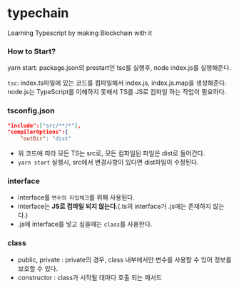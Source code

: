 # typechain

Learning Typescript by making Blockchain with it
</br>

### How to Start?

yarn start: package.json의 prestart인 tsc를 실행후, node index.js를 실행해준다.

`tsc`: index.ts파일에 있는 코드를 컴파일해서 index.js, index.js.map을 생성해준다.
node.js는 TypeScript를 이해하지 못해서 TS를 JS로 컴파일 하는 작업이 필요하다.

### tsconfig.json

```json
"include":["src/**/*"],
"compilerOptions":{
    "outDir": "dist"
```

- 위 코드에 따라 모든 TS는 src로, 모든 컴파일된 파일은 dist로 들어간다.
- `yarn start` 실행시, src에서 변경사항이 있다면 dist파일이 수정된다.

### interface

- interface를 `변수의 타입체크`를 위해 사용된다.
- interface는 **JS로 컴파일 되지 않는다.**(.ts의 interface가 .js에는 존재하지 않는다.)
- .js에 interface를 넣고 싶을때는 `class`를 사용한다.

### class

- public, private : private의 경우, class 내부에서만 변수를 사용할 수 있어 정보를 보호할 수 있다.
- constructor : class가 시작될 대마다 호출 되는 메서드
